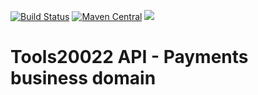 [![Build Status](https://travis-ci.org/tools20022/tools20022-api-payments.svg?branch=master)](https://travis-ci.org/tools20022/tools20022-api-payments)
[![Maven Central](https://maven-badges.herokuapp.com/maven-central/com.tools20022/tools20022-api-payments/badge.svg)](https://search.maven.org/#search%7Cga%7C1%7Cg%3A%22com.tools20022%22%20AND%20a%3A%22tools20022-api-payments%22)
[![](https://jitpack.io/v/com.tools20022/tools20022-api-payments.svg)](https://jitpack.io/#com.tools20022/tools20022-api-payments)

# Tools20022 API - Payments business domain

